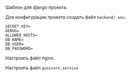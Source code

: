 Шаблон для django проекта.

Для конфигурации проекта создать файл `backend/.env`:
```
SECRET_KEY=
DEBUG=
ALLOWED_HOSTS=
DB_NAME=
DB_USER=
DB_PASSWORD=
```

Настроить файл nginx.

Настроить файл `gunicorn.service`